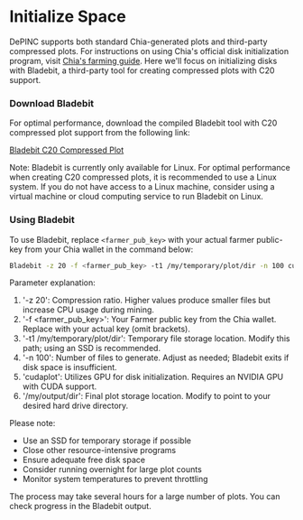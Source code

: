 # Initialize Space

DePINC supports both standard Chia-generated plots and third-party compressed plots. For instructions on using Chia's official disk initialization program, visit [Chia's farming guide](https://docs.chia.net/farming-guide/). Here we'll focus on initializing disks with Bladebit, a third-party tool for creating compressed plots with C20 support.



### Download Bladebit

For optimal performance, download the compiled Bladebit tool with C20 compressed plot support from the following link:

[Bladebit C20 Compressed Plot](https://github.com/forthemoonlight/Bladebit-depinc/releases/tag/v0.0.1)

Note: Bladebit is currently only available for Linux. For optimal performance when creating C20 compressed plots, it is recommended to use a Linux system. If you do not have access to a Linux machine, consider using a virtual machine or cloud computing service to run Bladebit on Linux.

### Using Bladebit

To use Bladebit, replace `<farmer_pub_key>` with your actual farmer public-key from your Chia wallet in the command below:

```bash
Bladebit -z 20 -f <farmer_pub_key> -t1 /my/temporary/plot/dir -n 100 cudaplot /my/output/dir
```

Parameter explanation:

1. '-z 20': Compression ratio. Higher values produce smaller files but increase CPU usage during mining.
2. '-f <farmer_pub_key>': Your Farmer public key from the Chia wallet. Replace with your actual key (omit brackets).
3. '-t1 /my/temporary/plot/dir': Temporary file storage location. Modify this path; using an SSD is recommended.
4. '-n 100': Number of files to generate. Adjust as needed; Bladebit exits if disk space is insufficient.
5. 'cudaplot': Utilizes GPU for disk initialization. Requires an NVIDIA GPU with CUDA support.
6. '/my/output/dir': Final plot storage location. Modify to point to your desired hard drive directory.

Please note:

- Use an SSD for temporary storage if possible
- Close other resource-intensive programs
- Ensure adequate free disk space
- Consider running overnight for large plot counts
- Monitor system temperatures to prevent throttling

The process may take several hours for a large number of plots. You can check progress in the Bladebit output.
